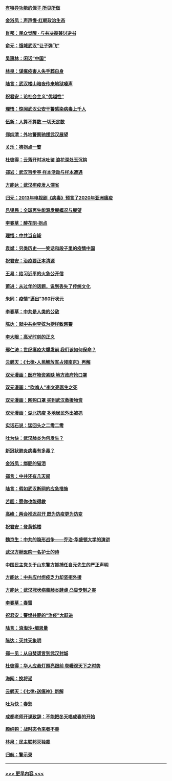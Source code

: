 #### [有特异功能的侄子 所见所做](../pages/nsc993/n11901154.md?t=02280602) 
#### [金浴凤：声声慢‧红朝政治生态](../pages/nsc993/n11899553.md?t=02280602) 
#### [肖邦：民众觉醒 · 与共决裂兼讨逆书](../pages/nsc993/n11898435.md?t=02280602) 
#### [俞元：饿城武汉“让子弹飞”](../pages/nsc993/n11898344.md?t=02280602) 
#### [吴惠林：闲话“中国”](../pages/nsc993/n11898182.md?t=02280602) 
#### [林泉：谋瘟疫害人失手葬自身](../pages/nsc993/n11897892.md?t=02280602) 
#### [陆言：武汉楼山暗夜传来地狱嚎声](../pages/nsc993/n11897033.md?t=02280602) 
#### [祝君安：论社会主义“优越性”](../pages/nsc993/n11897005.md?t=02280602) 
#### [理悟：惊闻武汉公安干警感染病毒上千人](../pages/nsc993/n11896947.md?t=02280602) 
#### [伍新：人算不算数 一切天定数](../pages/nsc993/n11893372.md?t=02280602) 
#### [郑纯清：外地警察驰援武汉展望](../pages/nsc993/n11893115.md?t=02280602) 
#### [关乐：猜拐点一瞥](../pages/nsc993/n11893020.md?t=02280602) 
#### [杜彼得：云落开时冰吐鉴 浪花深处玉沉钩](../pages/nsc993/n11892107.md?t=02280602) 
#### [郑岩：武汉百步亭 样本活动与样本遭遇](../pages/nsc993/n11892310.md?t=02280602) 
#### [方能达：武汉疠疫发人深省](../pages/nsc993/n11891376.md?t=02280602) 
#### [归元：2013年电视剧《病毒》预言了2020年亚洲瘟疫](../pages/nsc993/n11891126.md?t=02280602) 
#### [吕锡民：全球再生能源发展概况与展望](../pages/nsc993/n11890613.md?t=02280602) 
#### [李春草：醉花阴·拐点](../pages/nsc993/n11890567.md?t=02280602) 
#### [理悟：中共当自毙](../pages/nsc993/n11890559.md?t=02280602) 
#### [袁斌：另类历史——笑话和段子里的疫情中国](../pages/nsc993/n11889243.md?t=02280602) 
#### [祝君安：治疫要正本清源](../pages/nsc993/n11889085.md?t=02280602) 
#### [王易：给习近平的火急公开信](../pages/nsc993/n11888225.md?t=02280602) 
#### [萧进：从过年的话题，说到丢失了传统文化](../pages/nsc993/n11887732.md?t=02280602) 
#### [朱同：疫情“逼出”360行状元](../pages/nsc993/n11887678.md?t=02280602) 
#### [李春草：中共是人类的公敌](../pages/nsc993/n11887656.md?t=02280602) 
#### [陈达：就中共树李弦为榜样致网警](../pages/nsc993/n11887625.md?t=02280602) 
#### [李大眼：高光时刻的正义](../pages/nsc993/n11887585.md?t=02280602) 
#### [邢仁涛：世纪瘟疫大爆发前 我们该如何保命？](../pages/nsc993/n11887535.md?t=02280602) 
#### [云鹤天：《七律▪人民解放军占领南京》再解](../pages/nsc993/n11887524.md?t=02280602) 
#### [双元漫画：医疗物资紧缺 地方政府抢口罩](../pages/nsc993/n11884744.md?t=02280602) 
#### [双元漫画：“吹哨人”李文亮医生之死](../pages/nsc993/n11884705.md?t=02280602) 
#### [双元漫画：网购口罩 买到武汉救援物资](../pages/nsc993/n11884670.md?t=02280602) 
#### [双元漫画：湖北抗疫 多地居民外出被抓](../pages/nsc993/n11884643.md?t=02280602) 
#### [实话石说：猛回头之二零二零](../pages/nsc993/n11883968.md?t=02280602) 
#### [吐为快：武汉肺炎为何发生？](../pages/nsc993/n11882180.md?t=02280602) 
#### [新冠状肺炎病毒有多毒？](../pages/nsc993/n11881790.md?t=02280602) 
#### [金浴凤：绑匪的猫泪](../pages/nsc993/n11880664.md?t=02280602) 
#### [郑言：中共还有几天闹](../pages/nsc993/n11880645.md?t=02280602) 
#### [陆言：假如武汉断网的应急措施](../pages/nsc993/n11880619.md?t=02280602) 
#### [苦胆：愿你也能得救](../pages/nsc993/n11880601.md?t=02280602) 
#### [高峰：两会推迟召开  既为防疫更为防变](../pages/nsc993/n11879977.md?t=02280602) 
#### [祝君安：登黄鹤楼](../pages/nsc993/n11880583.md?t=02280602) 
#### [魏京生：中共的隐形战争——乔治‧华盛顿大学的演讲](../pages/nsc993/n11879765.md?t=02280602) 
#### [武汉方舱医院一名护士的诗](../pages/nsc993/n11878480.md?t=02280602) 
#### [中国民主党关于山东警方抓捕任自元先生的严正声明](../pages/nsc993/n11877506.md?t=02280602) 
#### [方能达：中共应付疠疫乏力却坚拒外援](../pages/nsc993/n11877497.md?t=02280602) 
#### [方能达：武汉冠状病毒肺炎肆虐 凸显专制之害](../pages/nsc993/n11877475.md?t=02280602) 
#### [李春草：春雷](../pages/nsc993/n11876287.md?t=02280602) 
#### [祝君安：警惕共匪的“治疫”大跃进](../pages/nsc993/n11876084.md?t=02280602) 
#### [陆言：浪淘沙•细思量](../pages/nsc993/n11876071.md?t=02280602) 
#### [陈达：灭共天象明](../pages/nsc993/n11876063.md?t=02280602) 
#### [郑一见：从自焚谎言到武汉封城](../pages/nsc993/n11875621.md?t=02280602) 
#### [杜彼得：华人应悬灯照亮跟前 卷幔观天下之时势](../pages/nsc993/n11874822.md?t=02280602) 
#### [海网：换将谣](../pages/nsc993/n11873712.md?t=02280602) 
#### [云鹤天：《七律▪送瘟神》新解](../pages/nsc993/n11873598.md?t=02280602) 
#### [吐为快：春愁](../pages/nsc993/n11872801.md?t=02280602) 
#### [成都老师开课致辞：不能把冬天唱成春的开始](../pages/nsc993/n11872653.md?t=02280602) 
#### [颜纯钩：战时态令来者不善](../pages/nsc993/n11872011.md?t=02280602) 
#### [林泉：民主联邦灭独裁](../pages/nsc993/n11870998.md?t=02280602) 
#### [归航：警示录](../pages/nsc993/n11870963.md?t=02280602) 

----
#### [ >>> 更早内容 <<< ](../indexes/nsc993-earlier.md)
